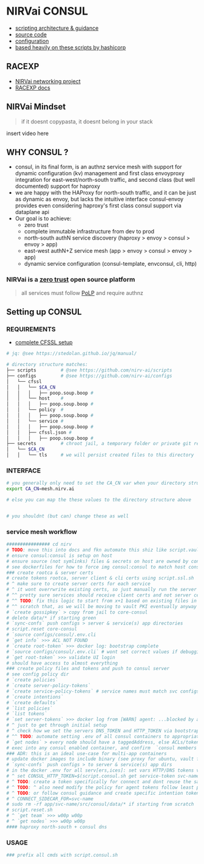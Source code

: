 # NIRVai CONSUL

- [scripting architecture & guidance](../scripts/README.md)
- [source code](https://github.com/nirv-ai/scripts/blob/develop/consul)
- [configuration](https://github.com/nirv-ai/configs/tree/develop/consul)
- [based heavily on these scripts by hashicorp](https://github.com/hashicorp-education/learn-consul-get-started-vms/tree/main/scripts)

## RACEXP

- [NIRVai networking project](https://github.com/orgs/nirv-ai/projects/6/views/1?filterQuery=repo%3A%22nirv-ai%2Fnetworking%22)
- [RACEXP docs](https://github.com/noahehall/theBookOfNoah/blob/master/0current/architectural%20thinking/0racexp.md)

## NIRVai Mindset

> if it doesnt copypasta, it doesnt belong in your stack

insert video here

## WHY CONSUL ?

- consul, in its final form, is an authnz service mesh with support for dynamic configuration (kv) management and first class envoyproxy integration for east-west/north-south traffic, and second class (but well documented) support for haproxy
- we are happy with the HAProxy for north-south traffic, and it can be just as dynamic as envoy, but lacks the intuitive interface consul-envoy provides even considering haproxy's first class consul support via dataplane api
- Our goal is to achieve:
  - zero trust
  - complete immutable infrastructure from dev to prod
  - north-south authN service discovery (haproxy > envoy > consul > envoy > app)
  - east-west authN+Z service mesh (app > envoy > consul > envoy > app)
  - dynamic service configuration (consul-template, envconsul, cli, http)

### NIRVai is a [zero trust](https://www.nist.gov/publications/zero-trust-architecture) open source platform

> all services must follow [PoLP](https://www.upguard.com/blog/principle-of-least-privilege) and require authnz

## Setting up CONSUL

### REQUIREMENTS

- [complete CFSSL setup](../cfssl/README.md)

```sh
# jq: @see https://stedolan.github.io/jq/manual/

# directory structure matches:
├── scripts         # @see https://github.com/nirv-ai/scripts
├── configs         # @see https://github.com/nirv-ai/configs
│   └── cfssl
│   │   └── $CA_CN
│   │   │   ├── poop.soup.boop #
│   │   └── host    #
│   │   │   ├── poop.soup.boop #
│   │   └── policy  #
│   │   │   ├── poop.soup.boop #
│   │   └── service #
│   │   │   ├── poop.soup.boop #
│   │   ├── cfssl.json #
│   │   │   ├── poop.soup.boop #
├── secrets         # chroot jail, a temporary folder or private git repo
│   └── $CA_CN
│   │   └── tls     # we will persist created files to this directory
```

### INTERFACE

```sh
# you generally only need to set the CA_CN var when your directory structure matches
export CA_CN=mesh.nirv.ai

# else you can map the these values to the directory structure above


# you shouldnt (but can) change these as well

```

### service mesh workflow

```sh
################ cd nirv
# TODO: move this into docs and fkn automate this shiz like script.vault.sh
# ensure consul:consul is setup on host
# ensure source (not symlinks) files & secrets on host are owned by consul:consul
# see dockerfiles for how to force img consul:consul to match host consul:consul
### create rootca & server certs
# create tokens rootca, server client & cli certs using script.ssl.sh
# ^ make sure to create server certs for each service
# ^ it wont overrwrite existing certs, so just manually run the server create with X total
# ^^ pretty sure services should receive client certs and not server certs
# ^^ TODO: fix this logic to start from x+1 based on existing files in dir with same name
# ^^ scratch that, as we will be moving to vault PKI eventually anyway
# `create gossipkey` > copy from jail to core-consul
# delete data/* if starting green
# `sync-confs` push configs > server & service(s) app directories
# script.reset core-consul
# `source configs/consul/.env.cli
# `get info` >>> ACL NOT FOUND
# `create root-token` >>> docker log: bootstrap complete
# `source configs/consul/.env.cli` # wont set correct values if debugging is on
# `get root-token` >>> validate UI login
# should have access to almost everything
### create policy files and tokens and push to consul server
# see config policy dir
# `create policies`
# `create server-policy-tokens`
# `create service-policy-tokens` # service names must match svc configs
# `create intentions`
# `create defaults`
# `list policies`
# `list tokens`
# `set server-tokens` >>> docker log from [WARN] agent: ...blocked by acls... --> to agent: synced node info
# ^ just to get through initial setup
# ^ check how we set the servers DNS_TOKEN and HTTP_TOKEN via bootstrap.sh and /.env
# ^^ TODO: automate setting .env of all consul containers to appropriate tokens
# `get nodes` > every node should have a taggedAddress, else ACLs/tokens/wtf arent setup properely
# exec into any consul enabled container, and confirm  `consul members`
### ADR: this is an ideal use-case for multi-app containers
# update docker images to include binary (see proxy for ubuntu, vault for alpine)
# `sync-confs` push configs > to server & service(s) app dirs
# in the docker .env for all serv[ers,ices]: set vars HTTP/DNS tokens vars, see bootstrap.sh files
# ^ set CONSUL_HTTP_TOKEN=$(script.consul.sh get service-token svc-name) # TODO: move to docker secret
# ^ TODO: create a token specifically for connect and dont reuse the same agent token
# ^ TODO: ^ also need modify the policy for agent tokens follow least privileges
# ^ TODO: or follow consul guidance and create specific intention tokens that are given to admins
# ^ CONNECT_SIDECAR_FOR=svc-name
# sudo rm -rf app/svc-name/src/consul/data/* if starting from scratch
# script.reset.sh
# ^ `get team` >>> w00p w00p
# ^ `get nodes` >>> w00p w00p
#### haproxy north-south + consul dns

```

### USAGE

```sh
### prefix all cmds with script.consul.sh

```
